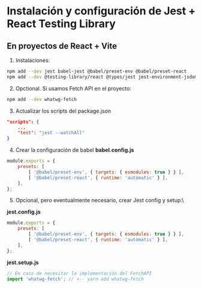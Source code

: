 
# Instalación y configuración de Jest + React Testing Library

## En proyectos de React + Vite

1. Instalaciones:
```bash
npm add --dev jest babel-jest @babel/preset-env @babel/preset-react
npm add --dev @testing-library/react @types/jest jest-environment-jsdom  
```
2. Opctional. Si usamos Fetch API en el proyecto:
```bash
npm add --dev whatwg-fetch  
```
3. Actualizar los scripts del package.json
```json
"scripts": {
    ...
    "test": "jest --watchAll"
}
```
4. Crear la configuración de babel **babel.config.js**
```javascript
module.exports = {
    presets: [
        [ '@babel/preset-env', { targets: { esmodules: true } } ],
        [ '@babel/preset-react', { runtime: 'automatic' } ],
    ],
};
```
5. Opcional, pero eventualmente necesario, crear Jest config y setup:\

**jest.config.js**
```javascript
module.exports = {
    presets: [
        [ '@babel/preset-env', { targets: { esmodules: true } } ],
        [ '@babel/preset-react', { runtime: 'automatic' } ],
    ],
};
```
**jest.setup.js**
```javascript
// En caso de necesitar la implementación del FetchAPI
import 'whatwg-fetch'; // <-- yarn add whatwg-fetch
```
